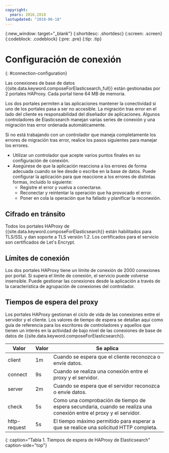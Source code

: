 ```yaml
---
copyright:
  years: 2016,2018
lastupdated: "2018-06-18"
---
```


{:new_window: target="_blank"}
{:shortdesc: .shortdesc}
{:screen: .screen}
{:codeblock: .codeblock}
{:pre: .pre}
{:tip: .tip}

# Configuración de conexión
{: #connection-configuration}

Las conexiones de base de datos {{site.data.keyword.composeForElasticsearch_full}} están gestionadas por 2 portales HAProxy. Cada portal tiene 64 MB de memoria.

Los dos portales permiten a las aplicaciones mantener la conectividad si uno de los portales pasa a ser no accesible. La migración tras error en el lado del cliente es responsabilidad del diseñador de aplicaciones. Algunos controladores de Elasticsearch manejan varias series de conexión y una migración tras error ordenada automáticamente.

Si no está trabajando con un controlador que maneja completamente los errores de migración tras error, realice los pasos siguientes para manejar los errores.

* Utilizar un controlador que acepte varios puntos finales en su configuración de conexión.
* Asegúrese de que la aplicación reacciona a los errores de forma adecuada cuando se lee desde o escribe en la base de datos. Puede configurar la aplicación para que reaccione a los errores de distintas formas, incluido lo siguiente:
  + Registre el error y vuelva a conectarse.
  + Reconectar y reintentar la operación que ha provocado el error.
  + Poner en cola la operación que ha fallado y planificar la reconexión.

## Cifrado en tránsito

Todos los portales HAProxy de {{site.data.keyword.composeForElasticsearch}} están habilitados para TLS/SSL y dan soporte a TLS versión 1.2. Los certificados para el servicio son certificados de Let's Encrypt.

## Límites de conexión

Los dos portales HAProxy tiene un límite de conexión de 2000 conexiones por portal. Si supera el límite de conexión, el servicio puede volverse insensible. Puede gestionar las conexiones desde la aplicación a través de la característica de agrupación de conexiones del controlador.

## Tiempos de espera del proxy

Los portales HAProxy gestionan el ciclo de vida de las conexiones entre el servidor y el cliente. Los valores de tiempo de espera se detallan aquí como guía de referencia para los escritores de controladores y aquellos que tienen un interés en la actividad de bajo nivel de las conexiones de base de datos de {{site.data.keyword.composeForElasticsearch}}.

Valor | Valor | Se aplica
----------|-----------|-----------
client | 1m | Cuando se espera que el cliente reconozca o envíe datos.
connect | 9s | Cuando se realiza una conexión entre el proxy y el servidor.
server | 2m | Cuando se espera que el servidor reconozca o envíe datos.
check | 5s | Como una comprobación de tiempo de espera secundaria, cuando se realiza una conexión entre el proxy y el servidor.
http-request | 5s | El tiempo máximo permitido para esperar a que se realice una solicitud HTTP completa.
{: caption="Tabla 1. Tiempos de espera de HAProxy de Elasticsearch" caption-side="top"}
